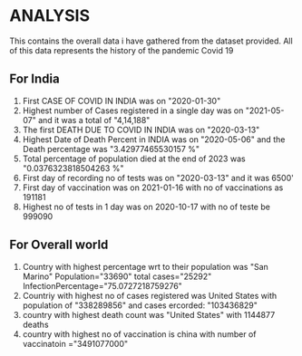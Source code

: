 # ANALYSIS
This contains the overall data i have gathered from the dataset provided.
All of this data represents the history of the pandemic Covid 19

## For India
1. First CASE OF COVID IN INDIA was on "2020-01-30"
2. Highest number of Cases registered in a single day was on "2021-05-07" and it was a total of "4,14,188"
3. The first DEATH DUE TO COVID IN INDIA was on "2020-03-13"
4. Highest Date of Death Percent in INDIA was on "2020-05-06" and the Death percentage was "3.42977465530157 %"
5. Total percentage of population died at the end of 2023 was "0.0376323818504263 %"
6. First day of recording no of tests was on "2020-03-13" and it was 6500'
7. First day of vaccination was on 2021-01-16 with no of vaccinations as 191181
8. Highest no of tests in 1 day was on 2020-10-17 with no of teste be 999090



## For Overall world

1. Country with highest percentage wrt to their population was "San Marino" Population="33690"	total cases="25292"	    InfectionPercentage="75.0727218759276"
2. Countriy with highest no of cases registered was United States	with population of "338289856" and cases ercorded: "103436829"
3. country with highest death count was "United States" with 1144877 deaths
4. country with highest no of vaccination is china with number of vaccinatoin  ="3491077000"